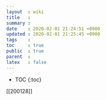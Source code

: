 ```yaml
---
layout  : wiki
title   : 
summary : 
date    : 2020-02-01 21:24:51 +0900
updated : 2020-02-01 21:25:45 +0900
tags    : 
toc     : true
public  : true
parent  : 
latex   : false
---
```

* TOC
{:toc}

[[200128]]
